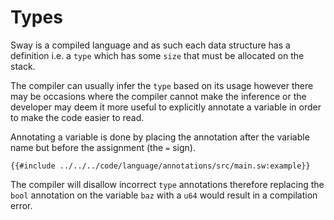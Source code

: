 # Types

Sway is a compiled language and as such each data structure has a definition i.e. a `type` which has some `size` that must be allocated on the stack.

The compiler can usually infer the `type` based on its usage however there may be occasions where the compiler cannot make the inference or the developer may deem it more useful to explicitly annotate a variable in order to make the code easier to read.

Annotating a variable is done by placing the annotation after the variable name but before the assignment (the `=` sign).

```sway
{{#include ../../../code/language/annotations/src/main.sw:example}}
```

The compiler will disallow incorrect `type` annotations therefore replacing the `bool` annotation on the variable `baz` with a `u64` would result in a compilation error.
